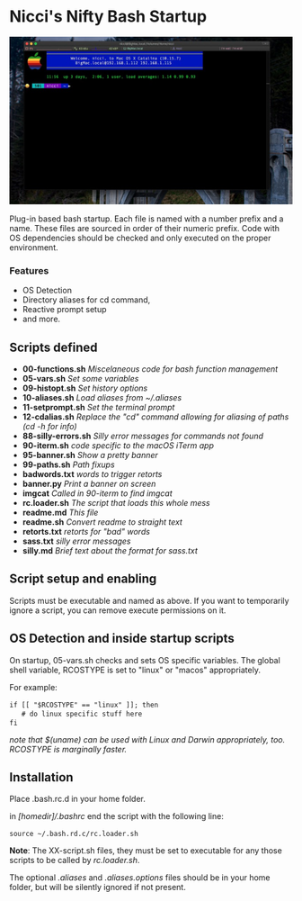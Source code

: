 # Nicci's Nifty Bash Startup
![](https://raw.githubusercontent.com/nicciniamh/bashrc/main/iterm-screenshot.jpg)


Plug-in based bash startup. Each file is named with a number prefix and a name. These files
are sourced in order of their numeric prefix. Code with OS dependencies should be checked and
only executed on the proper environment. 

### Features
* OS Detection
* Directory aliases for cd command,
* Reactive prompt setup
*  and more. 

## Scripts defined

* **00-functions.sh**     *Miscelaneous code for bash function management*
* **05-vars.sh**          *Set some variables*
* **09-histopt.sh**       *Set history options*
* **10-aliases.sh**       *Load aliases from ~/.aliases*
* **11-setprompt.sh**     *Set the terminal prompt*
* **12-cdalias.sh**       *Replace the "cd" command allowing for aliasing of paths (cd -h for info)*
* **88-silly-errors.sh**  *Silly error messages for commands not found*
* **90-iterm.sh**         *code specific to the macOS iTerm app*
* **95-banner.sh**			*Show a pretty banner*
* **99-paths.sh**         *Path fixups*
* **badwords.txt**        *words to trigger retorts*
* **banner.py**           *Print a banner on screen*
* **imgcat**				   *Called in 90-iterm to find imgcat*
* **rc.loader.sh**        *The script that loads this whole mess*
* **readme.md**           *This file*
* **readme.sh**           *Convert readme to straight text*
* **retorts.txt**         *retorts for "bad" words*
* **sass.txt**            *silly error messages*
* **silly.md**            *Brief text about the format for sass.txt*

## Script setup and enabling
Scripts must be executable and named as above. If you want to temporarily ignore a script, you can remove execute permissions on it. 

## OS Detection and inside startup scripts
On startup, 05-vars.sh checks and sets OS specific variables. The global shell variable, RCOSTYPE is set to "linux" or "macos" appropriately. 

For example:

	if [[ "$RCOSTYPE" == "linux" ]]; then
	   # do linux specific stuff here
	fi

*note that $(uname) can be used with Linux and Darwin appropriately, too. RCOSTYPE is marginally faster.*

## Installation

Place .bash.rc.d in your home folder. 

in *[homedir]/.bashrc* end the script with the following line: 

    source ~/.bash.rd.c/rc.loader.sh

**Note**: The XX-script.sh files, they must be set to executable for any those scripts to be called by *rc.loader.sh*.

The optional *.aliases* and *.aliases.options* files should be in your home folder, but will be silently ignored if not present. 